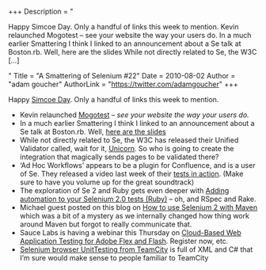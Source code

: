+++
Description = "<p>Happy Simcoe Day. Only a handful of links this week to mention. Kevin relaunched Mogotest – see your website the way your users do. In a much earlier Smattering I think I linked to an announcement about a Se talk at Boston.rb. Well, here are the slides While not directly related to Se, the W3C […]</p>"
Title = "A Smattering of Selenium #22"
Date = 2010-08-02
Author = "adam goucher"
AuthorLink = "https://twitter.com/adamgoucher"
+++

<p>Happy <a href="http://en.wikipedia.org/wiki/John_Graves_Simcoe">Simcoe Day</a>.  Only a handful of links this week to mention.<br />
</p>
<ul>
<li>Kevin relaunched <a href="http://mogotest.com">Mogotest</a> &#8211; <i>see your website the way your users do.</i></li>
<li>In a much earlier Smattering I think I linked to an announcement about a Se talk at Boston.rb. Well, <a href="http://blog.darnowsky.com/2010/07/27/slides-from-selenium-presentation-at-bostonrb.html">here are the slides</a></li>
<li>While not directly related to Se, the W3C has released their Unified Validator called, wait for it, <a href="http://validator.w3.org/unicorn/">Unicorn</a>. So who is going to create the integration that magically sends pages to be validated there?</li>
<li>&#8216;Ad Hoc Workflows&#8217; appears to be a plugin for Confluence, and is a user of Se. They released a video last week of their <a href="http://www.adhocworkflows.com/display/WWW/2010/07/23/How+we+use+Selenium+to+test+Ad+hoc+Workflows">tests in action</a>. (Make sure to have you volume up for the great soundtrack)</li>
<li>The exploration of Se 2 and Ruby gets even deeper with <a href="http://mountaintroll.blogspot.com/2010/07/adding-automation-to-your-selenium-20.html">Adding automation to your Selenium 2.0 tests (Ruby)</a> &#8211; oh, and RSpec and Rake.</li>
<li>Michael guest posted on this blog on <a href="http://seleniumhq.wordpress.com/2010/07/30/how-to-use-selenium-2-with-maven/">How to use Selenium 2 with Maven</a> which was a bit of a mystery as we internally changed how thing work around Maven but forgot to really communicate that.</li>
<li>Sauce Labs is having a webinar this Thursday on <a href="https://www1.gotomeeting.com/register/244624344">Cloud-Based Web Application Testing for Adobe Flex and Flash</a>. Register now, etc.</li>
<li><a href="http://kristjansson.us/?p=947">Selenium browser UnitTesting from TeamCity</a> is full of XML and C# that I&#8217;m sure would make sense to people familiar to TeamCity</li>
</ul>

